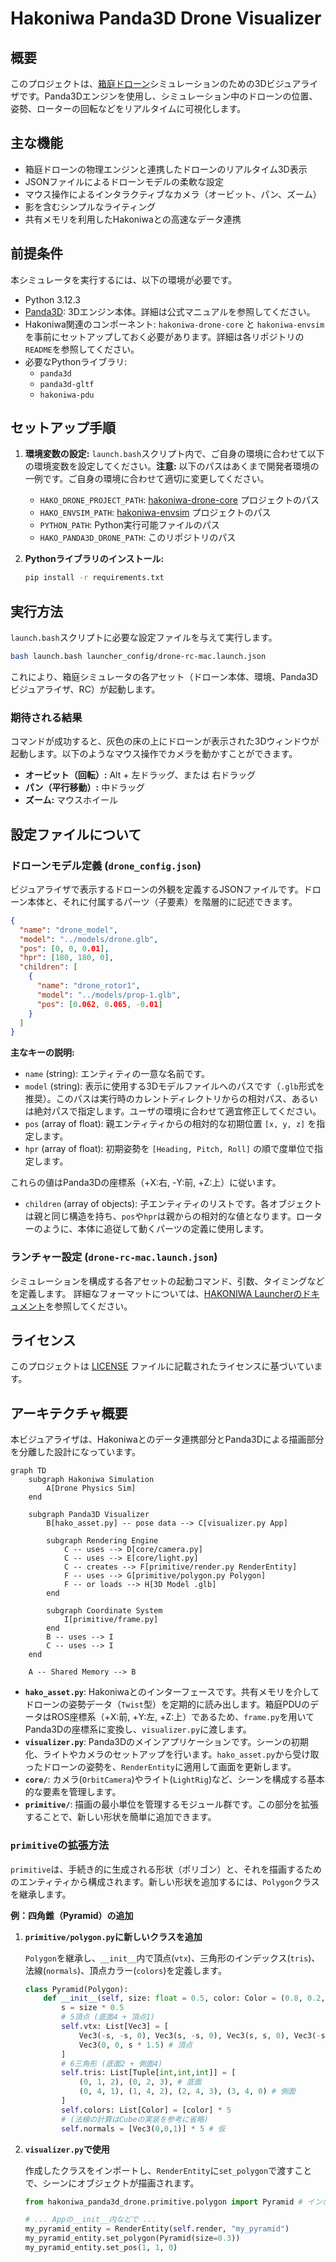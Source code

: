# Hakoniwa Panda3D Drone Visualizer

## 概要

このプロジェクトは、[箱庭ドローン](https://hakoniwa-lab.net/products/drone/)シミュレーションのための3Dビジュアライザです。Panda3Dエンジンを使用し、シミュレーション中のドローンの位置、姿勢、ローターの回転などをリアルタイムに可視化します。

## 主な機能

*   箱庭ドローンの物理エンジンと連携したドローンのリアルタイム3D表示
*   JSONファイルによるドローンモデルの柔軟な設定
*   マウス操作によるインタラクティブなカメラ（オービット、パン、ズーム）
*   影を含むシンプルなライティング
*   共有メモリを利用したHakoniwaとの高速なデータ連携

## 前提条件

本シミュレータを実行するには、以下の環境が必要です。

*   Python 3.12.3
*   [Panda3D](https://www.panda3d.org/manual/): 3Dエンジン本体。詳細は公式マニュアルを参照してください。
*   Hakoniwa関連のコンポーネント: `hakoniwa-drone-core` と `hakoniwa-envsim` を事前にセットアップしておく必要があります。詳細は各リポジトリの`README`を参照してください。
*   必要なPythonライブラリ:
    *   `panda3d`
    *   `panda3d-gltf`
    *   `hakoniwa-pdu`

## セットアップ手順

1.  **環境変数の設定:**
    `launch.bash`スクリプト内で、ご自身の環境に合わせて以下の環境変数を設定してください。**注意:** 以下のパスはあくまで開発者環境の一例です。ご自身の環境に合わせて適切に変更してください。
    *   `HAKO_DRONE_PROJECT_PATH`: [hakoniwa-drone-core](https://github.com/toppers/hakoniwa-drone-core) プロジェクトのパス
    *   `HAKO_ENVSIM_PATH`: [hakoniwa-envsim](https://github.com/hakoniwalab/hakoniwa-envsim) プロジェクトのパス
    *   `PYTHON_PATH`: Python実行可能ファイルのパス
    *   `HAKO_PANDA3D_DRONE_PATH`: このリポジトリのパス

2.  **Pythonライブラリのインストール:**
    ```bash
    pip install -r requirements.txt
    ```

## 実行方法

`launch.bash`スクリプトに必要な設定ファイルを与えて実行します。

```bash
bash launch.bash launcher_config/drone-rc-mac.launch.json
```

これにより、箱庭シミュレータの各アセット（ドローン本体、環境、Panda3Dビジュアライザ、RC）が起動します。

### 期待される結果

コマンドが成功すると、灰色の床の上にドローンが表示された3Dウィンドウが起動します。以下のようなマウス操作でカメラを動かすことができます。

*   **オービット（回転）:** Alt + 左ドラッグ、または 右ドラッグ
*   **パン（平行移動）:** 中ドラッグ
*   **ズーム:** マウスホイール

## 設定ファイルについて

### ドローンモデル定義 (`drone_config.json`)

ビジュアライザで表示するドローンの外観を定義するJSONファイルです。ドローン本体と、それに付属するパーツ（子要素）を階層的に記述できます。

```json
{
  "name": "drone_model",
  "model": "../models/drone.glb",
  "pos": [0, 0, 0.01],
  "hpr": [180, 180, 0],
  "children": [
    {
      "name": "drone_rotor1",
      "model": "../models/prop-1.glb",
      "pos": [0.062, 0.065, -0.01]
    }
  ]
}
```

**主なキーの説明:**

*   `name` (string): エンティティの一意な名前です。
*   `model` (string): 表示に使用する3Dモデルファイルへのパスです（`.glb`形式を推奨）。このパスは実行時のカレントディレクトリからの相対パス、あるいは絶対パスで指定します。ユーザの環境に合わせて適宜修正してください。
*   `pos` (array of float): 親エンティティからの相対的な初期位置 `[x, y, z]` を指定します。
*   `hpr` (array of float): 初期姿勢を `[Heading, Pitch, Roll]` の順で度単位で指定します。

これらの値はPanda3Dの座標系（+X:右, -Y:前, +Z:上）に従います。
*   `children` (array of objects): 子エンティティのリストです。各オブジェクトは親と同じ構造を持ち、`pos`や`hpr`は親からの相対的な値となります。ローターのように、本体に追従して動くパーツの定義に使用します。

### ランチャー設定 (`drone-rc-mac.launch.json`)

シミュレーションを構成する各アセットの起動コマンド、引数、タイミングなどを定義します。
詳細なフォーマットについては、[HAKONIWA Launcherのドキュメント](https://github.com/hakoniwalab/hakoniwa-pdu-python?tab=readme-ov-file#-hakoniwa-launcher)を参照してください。
## ライセンス

このプロジェクトは [LICENSE](./LICENSE) ファイルに記載されたライセンスに基づいています。

## アーキテクチャ概要

本ビジュアライザは、Hakoniwaとのデータ連携部分とPanda3Dによる描画部分を分離した設計になっています。

```mermaid
graph TD
    subgraph Hakoniwa Simulation
        A[Drone Physics Sim]
    end

    subgraph Panda3D Visualizer
        B[hako_asset.py] -- pose data --> C[visualizer.py App]
        
        subgraph Rendering Engine
            C -- uses --> D[core/camera.py]
            C -- uses --> E[core/light.py]
            C -- creates --> F[primitive/render.py RenderEntity]
            F -- uses --> G[primitive/polygon.py Polygon]
            F -- or loads --> H[3D Model .glb]
        end

        subgraph Coordinate System
            I[primitive/frame.py]
        end
        B -- uses --> I
        C -- uses --> I
    end

    A -- Shared Memory --> B
```

*   **`hako_asset.py`**: Hakoniwaとのインターフェースです。共有メモリを介してドローンの姿勢データ（`Twist`型）を定期的に読み出します。箱庭PDUのデータはROS座標系（+X:前, +Y:左, +Z:上）であるため、`frame.py`を用いてPanda3Dの座標系に変換し、`visualizer.py`に渡します。
*   **`visualizer.py`**: Panda3Dのメインアプリケーションです。シーンの初期化、ライトやカメラのセットアップを行います。`hako_asset.py`から受け取ったドローンの姿勢を、`RenderEntity`に適用して画面を更新します。
*   **`core/`**: カメラ(`OrbitCamera`)やライト(`LightRig`)など、シーンを構成する基本的な要素を管理します。
*   **`primitive/`**: 描画の最小単位を管理するモジュール群です。この部分を拡張することで、新しい形状を簡単に追加できます。

### `primitive`の拡張方法

`primitive`は、手続き的に生成される形状（ポリゴン）と、それを描画するためのエンティティから構成されます。新しい形状を追加するには、`Polygon`クラスを継承します。

**例：四角錐（Pyramid）の追加**

1.  **`primitive/polygon.py`に新しいクラスを追加**

    `Polygon`を継承し、`__init__`内で頂点(`vtx`)、三角形のインデックス(`tris`)、法線(`normals`)、頂点カラー(`colors`)を定義します。

    ```python
    class Pyramid(Polygon):
        def __init__(self, size: float = 0.5, color: Color = (0.8, 0.2, 0.2, 1.0)):
            s = size * 0.5
            # 5頂点 (底面4 + 頂点1)
            self.vtx: List[Vec3] = [
                Vec3(-s, -s, 0), Vec3(s, -s, 0), Vec3(s, s, 0), Vec3(-s, s, 0), # 底面
                Vec3(0, 0, s * 1.5) # 頂点
            ]
            # 6三角形 (底面2 + 側面4)
            self.tris: List[Tuple[int,int,int]] = [
                (0, 1, 2), (0, 2, 3), # 底面
                (0, 4, 1), (1, 4, 2), (2, 4, 3), (3, 4, 0) # 側面
            ]
            self.colors: List[Color] = [color] * 5
            # (法線の計算はCubeの実装を参考に省略)
            self.normals = [Vec3(0,0,1)] * 5 # 仮
    ```

2.  **`visualizer.py`で使用**

    作成したクラスをインポートし、`RenderEntity`に`set_polygon`で渡すことで、シーンにオブジェクトが描画されます。

    ```python
    from hakoniwa_panda3d_drone.primitive.polygon import Pyramid # インポート

    # ... Appの__init__内などで ...
    my_pyramid_entity = RenderEntity(self.render, "my_pyramid")
    my_pyramid_entity.set_polygon(Pyramid(size=0.3))
    my_pyramid_entity.set_pos(1, 1, 0)
    ```
